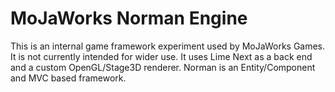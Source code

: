 MoJaWorks Norman Engine
===========

This is an internal game framework experiment used by MoJaWorks Games. It is not currently intended for wider use. It uses Lime Next as a back end and a custom OpenGL/Stage3D renderer. Norman is an Entity/Component and MVC based framework.
